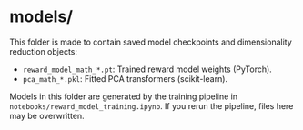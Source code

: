 # models/

This folder is made to contain saved model checkpoints and dimensionality reduction objects:

- `reward_model_math_*.pt`: Trained reward model weights (PyTorch).
- `pca_math_*.pkl`: Fitted PCA transformers (scikit-learn).

Models in this folder are generated by the training pipeline in `notebooks/reward_model_training.ipynb`. 
If you rerun the pipeline, files here may be overwritten.